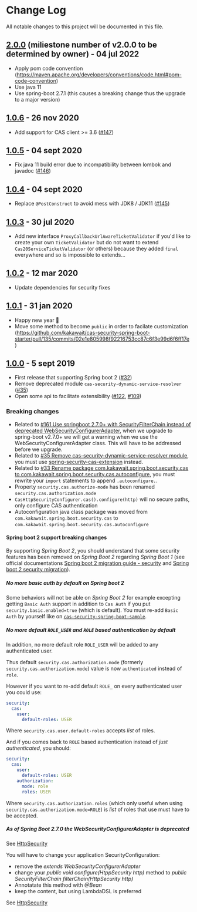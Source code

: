 # Change Log

All notable changes to this project will be documented in this file.

## [2.0.0](https://github.com/kakawait/cas-security-spring-boot-starter/milestones) (miliestone number of v2.0.0 to be determined by owner) - 04 jul 2022

- Apply pom code convention (https://maven.apache.org/developers/conventions/code.html#pom-code-convention)
- Use java 11
- Use spring-boot 2.7.1 (this causes a breaking change thus the upgrade to a major version)

## [1.0.6](https://github.com/kakawait/cas-security-spring-boot-starter/milestone/28) - 26 nov 2020

- Add support for CAS client >= 3.6 ([#147](https://github.com/kakawait/cas-security-spring-boot-starter/issues/147))

## [1.0.5](https://github.com/kakawait/cas-security-spring-boot-starter/milestone/28) - 04 sept 2020

- Fix java 11 build error due to incompatibility between lombok and javadoc ([#146](https://github.com/kakawait/cas-security-spring-boot-starter/issues/146))

## [1.0.4](https://github.com/kakawait/cas-security-spring-boot-starter/milestone/27) - 04 sept 2020

- Replace `@PostConstruct` to avoid mess with JDK8 / JDK11 ([#145](https://github.com/kakawait/cas-security-spring-boot-starter/issues/145))

## [1.0.3](https://github.com/kakawait/cas-security-spring-boot-starter/milestone/26) - 30 jul 2020

- Add new interface `ProxyCallbackUrlAwareTicketValidator` if you'd like to create your own `TicketValidator` but do not
want to extend `Cas20ServiceTicketValidator` (or others) because they added `final` everywhere and so is impossible
to extends...

## [1.0.2](https://github.com/kakawait/cas-security-spring-boot-starter/milestone/25) - 12 mar 2020

- Update dependencies for security fixes

## [1.0.1](https://github.com/kakawait/cas-security-spring-boot-starter/milestone/24) - 31 jan 2020

- Happy new year :tada:
- Move some method to become `public` in order to facilate customization (https://github.com/kakawait/cas-security-spring-boot-starter/pull/135/commits/02e1e805998f92216753cc87c6f3e99d6f6ff17e)

## [1.0.0](https://github.com/kakawait/cas-security-spring-boot-starter/milestone/9) - 5 sept 2019

- First release that supporting Spring boot 2 ([#32](https://github.com/kakawait/cas-security-spring-boot-starter/issues/32))
- Remove deprecated module `cas-security-dynamic-service-resolver` ([#35](https://github.com/kakawait/cas-security-spring-boot-starter/issues/35))
- Open some api to facilitate extensibility ([#122](https://github.com/kakawait/cas-security-spring-boot-starter/pull/122), [#109](https://github.com/kakawait/cas-security-spring-boot-starter/pull/109))

### Breaking changes

- Related to [#161 Use springboot 2.7.0+ with SecurityFilterChain instead of deprecated WebSecurityConfigurerAdapter](https://github.com/kakawait/cas-security-spring-boot-starter/issues/161), when we upgrade to spring-boot v2.7.0+ we will get a warning when we use the WebSecurityConfigurerAdapter class. This will have to be addressed before we upgrade.
- Related to [#35 Remove cas-security-dynamic-service-resolver module](https://github.com/kakawait/cas-security-spring-boot-starter/issues/35), you must use [spring-security-cas-extension](https://github.com/kakawait/cas-security-spring-boot-starter/tree/master/spring-security-cas-extension) instead.
- Related to [#33
Rename package com.kakawait.spring.boot.security.cas to com.kakawait.spring.boot.security.cas.autoconfigure](https://github.com/kakawait/cas-security-spring-boot-starter/issues/33), you must rewrite your `import` statements to append `.autoconfigure.`.
- Property `security.cas.authorize-mode` has been renamed `security.cas.authorization.mode`
- `CasHttpSecurityConfigurer.cas().configure(http)` will no secure paths, only configure CAS authentication
- Autoconfiguration java class package was moved from `com.kakawait.spring.boot.security.cas` to `com.kakawait.spring.boot.security.cas.autoconfigure`

#### Spring boot 2 support breaking changes

By supporting _Spring Boot 2_, you should understand that some security features has been removed on _Spring Boot 2_ regarding _Spring Boot 1_ (see official documentations [Spring boot 2 migration guide - security](https://github.com/spring-projects/spring-boot/wiki/Spring-Boot-2.0-Migration-Guide#security) and [Spring boot 2 security migration](https://github.com/spring-projects/spring-boot/wiki/Spring-Boot-Security-2.0)).

##### No more basic auth by default on Spring boot 2

Some behaviors will not be able on _Spring Boot 2_ for example excepting getting `Basic Auth` support in addition to `Cas Auth` if you put `security.basic.enabled=true` (which is default). You must re-add `Basic Auth` by yourself like on [`cas-security-spring-boot-sample`](https://github.com/kakawait/cas-security-spring-boot-starter/blob/develop/cas-security-spring-boot-sample/src/main/java/com/kakawait/sample/CasSecuritySpringBootSampleApplication.java#L157).

##### No more default `ROLE_USER` and `ROLE` based authentication by default

In addition, no more default role `ROLE_USER` will be added to any authenticated user.

Thus default `security.cas.authorization.mode` (formerly `security.cas.authorization.mode`) value is now `authenticated` instead of `role`.

However if you want to re-add default `ROLE_` on every authenticated user you could use:

```yml
security:
  cas:
    user:
      default-roles: USER
```

Where `security.cas.user.default-roles` accepts _list_ of roles.

And if you comes back to `ROLE` based authentication instead of _just authenticated_, you should:

```yml
security:
  cas:
    user:
      default-roles: USER
    authorization:
      mode: role
      roles: USER
```

Where `security.cas.authorization.roles` (which only useful when using `security.cas.authorization.mode=ROLE`) is _list_ of roles that use must have to be accepted.

##### As of _Spring Boot 2.7.0_ the WebSecurityConfigurerAdapter is deprecated

See [HttpSecurity](https://docs.spring.io/spring-security/reference/servlet/configuration/java.html#jc-httpsecurity)

You will have to change your application SecurityConfiguration:
* remove the _extends WebSecurityConfigurerAdapter_
* change your _public void configure(HtppSecurity http)_ method to _public SecurityFilterChain filterChain(HttpSecurity http)_
* Annotatate this method with _@Bean_
* keep the content, but using LambdaDSL is preferred

See [HttpSecurity](https://docs.spring.io/spring-security/reference/servlet/configuration/java.html#jc-httpsecurity)
